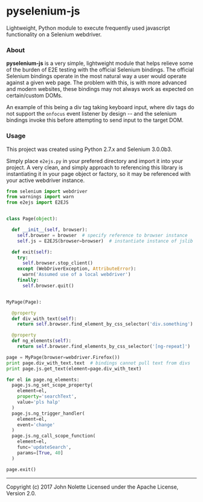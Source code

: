 # pyselenium-js
Lightweight, Python module to execute frequently used javascript functionality on a Selenium webdriver.

### About
**pyselenium-js** is a very simple, lightweight module that helps relieve some of the burden of E2E testing with the official Selenium bindings.
The official Selenium bindings operate in the most natural way a user would operate against a given web page.
The problem with this, is with more advanced and modern websites, these bindings may not always work as expected on certain/custom DOMs.

An example of this being a div tag taking keyboard input, where div tags do not support the `onfocus` event listener by design -- and the selenium bindings invoke this before attempting to send input to the target DOM.

### Usage
This project was created using Python 2.7.x and Selenium 3.0.0b3.

Simply place `e2ejs.py` in your prefered directory and import it into your project.
A very clean, and simply approach to referencing this library is instantiating it in your page object or factory, so it may be referenced with your active webdriver instance.

```python
from selenium import webdriver
from warnings import warn
from e2ejs import E2EJS


class Page(object):

  def __init__(self, browser):
    self.browser = browser  # specify reference to browser instance
    self.js = E2EJS(browser=browser)  # instantiate instance of jslib

  def exit(self):
    try:
      self.browser.stop_client()
    except (WebDriverException, AttributeError):
      warn('Assumed use of a local webdriver')
    finally:
      self.browser.quit()


MyPage(Page):

  @property
  def div_with_text(self):
    return self.browser.find_element_by_css_selector('div.something')

  @property
  def ng_elements(self):
    return self.browser.find_elements_by_css_selector('[ng-repeat]')

page = MyPage(browser=webdriver.Firefox())
print page.div_with_text.text  # bindings cannot pull text from divs
print page.js.get_text(element=page.div_with_text)

for el in page.ng_elements:
  page.js.ng_set_scope_property(
    element=el,
    property='searchText',
    value='pls halp'
  )
  page.js.ng_trigger_handler(
    element=el,
    event='change'
  )
  page.js.ng_call_scope_function(
    element=el,
    func='updateSearch',
    params=[True, 40]
  )

page.exit()
```

---

Copyright (c) 2017 John Nolette Licensed under the Apache License, Version 2.0.
